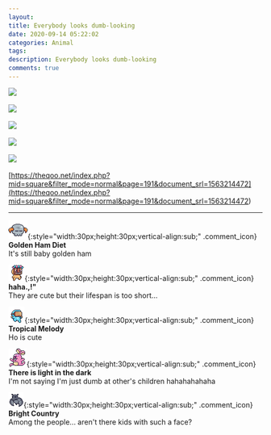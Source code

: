 ```yaml
---
layout: 
title: Everybody looks dumb-looking
date: 2020-09-14 05:22:02
categories: Animal
tags: 
description: Everybody looks dumb-looking
comments: true
---
```


![](https://blog.kakaocdn.net/dn/kSeTW/btqIAx2JXz5/C3aFk7876u1DBTy9jvcVv0/img.gif)

![](https://blog.kakaocdn.net/dn/qn44O/btqIwCwI8PE/ijR8dqk8cKU5vHdTJARZWK/img.jpg)

![](https://blog.kakaocdn.net/dn/cqDNRD/btqIvYAhrs8/cU0koMBYs0tqB0134tpjHk/img.jpg)

![](https://blog.kakaocdn.net/dn/k36qx/btqIwC4yP6u/EW9Dsjipi9w8DN9uwNHn51/img.jpg)

![](https://blog.kakaocdn.net/dn/1QBV1/btqIwEgWNY5/fEpWEGii3k1h9I4RCz1ovK/img.jpg)

[https://theqoo.net/index.php?mid=square&filter_mode=normal&page=191&document_srl=1563214472](<https://theqoo.net/index.php?mid=square&filter_mode=normal&page=191&document_srl=1563214472>)

* * *

![comment](/assets/character/skull.png){:style="width:30px;height:30px;vertical-align:sub;" .comment_icon} **Golden Ham Diet**  
It's still baby golden ham   
  
![comment](/assets/character/mask.png){:style="width:30px;height:30px;vertical-align:sub;" .comment_icon} **haha.,!"**  
They are cute but their lifespan is too short...   
  
![comment](/assets/character/goggle.png){:style="width:30px;height:30px;vertical-align:sub;" .comment_icon} **Tropical Melody**  
Ho is cute   
  
![comment](/assets/character/bunny.png){:style="width:30px;height:30px;vertical-align:sub;" .comment_icon} **There is light in the dark**  
I'm not saying I'm just dumb at other's children hahahahahaha   
  
![comment](/assets/character/bat.png){:style="width:30px;height:30px;vertical-align:sub;" .comment_icon} **Bright Country**  
Among the people... aren't there kids with such a face?   
  

